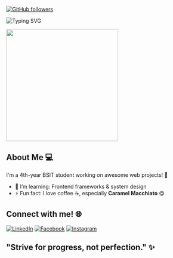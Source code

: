 [![GitHub followers](https://img.shields.io/github/followers/crlorbi?label=Follow&style=social)](https://github.com/crlorbi)

![Typing SVG](https://readme-typing-svg.herokuapp.com?font=Poppins&size=24&duration=4000&center=true&vCenter=true&width=500&color=4285F4&color=DB4437&color=F4B400&color=0F9D58&lines=Hi+there!+I'm+Carlo)

<img src="https://media.giphy.com/media/1FbU0sArGktaGGDe99/giphy.gif" width="300"/>

## About Me 💻
I'm a 4th-year BSIT student working on awesome web projects! 🚀  

- 🌱 I’m learning: Frontend frameworks & system design
- ⚡ Fun fact: I love coffee ☕, especially **Caramel Macchiato** 😋

## Connect with me! 🌐
[![LinkedIn](https://img.shields.io/badge/-LinkedIn-blue?style=flat&logo=Linkedin&logoColor=white)](https://www.linkedin.com/in/crlorbi/)
[![Facebook](https://img.shields.io/badge/-Facebook-blue?style=flat&logo=Facebook&logoColor=white)](https://facebook.com/crlorbii)
[![Instagram](https://img.shields.io/badge/-Instagram-purple?style=flat&logo=Instagram&logoColor=white)](https://instagram.com/crlorbi)

## "Strive for progress, not perfection." ✨

